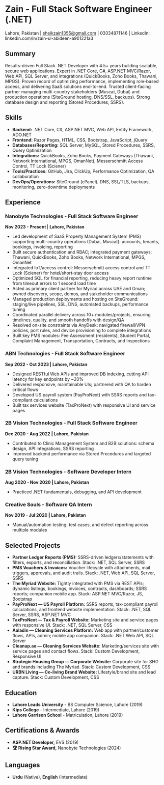 # Zain - Full Stack Software Engineer (.NET)
Lahore, Pakistan | sheikzain1355@gmail.com | 03034871146 | LinkedIn: linkedin.com/in/zain-ul-abideen-a901221a3

## Summary
Results-driven Full Stack .NET Developer with 4.5+ years building scalable, secure web applications. Expert in .NET Core, C#, ASP.NET MVC/Razor, Web API, SQL Server, and integrations (QuickBooks, Zoho Books, Thawani, MPGS). Proven record of optimizing performance, implementing role-based access, and delivering SaaS solutions end-to-end. Trusted client-facing partner managing multi-country stakeholders (Muscat, Dubai) and production operations (SiteGround hosting, DNS/SSL, backups). Strong database design and reporting (Stored Procedures, SSRS).

## Skills
- **Backend:** .NET Core, C#, ASP.NET MVC, Web API, Entity Framework, ADO.NET
- **Frontend:** Razor Pages, HTML, CSS, Bootstrap, JavaScript, jQuery
- **Databases/Reporting:** SQL Server, MySQL, Stored Procedures, SSRS, Query Optimization
- **Integrations:** QuickBooks, Zoho Books, Payment Gateways (Thawani, Network International, MPGS, OmanNet), Messerschmitt Access Control, TT Lock (Sciener)
- **Tools/Practices:** GitHub, Jira, ClickUp, Performance Optimization, QA collaboration
- **DevOps/Operations:** SiteGround (cPanel), DNS, SSL/TLS, backups, monitoring, zero-downtime deployments

## Experience
### Nanobyte Technologies - Full Stack Software Engineer
**Nov 2023 - Present | Lahore, Pakistan**
- Led development of SaaS Property Management System (PMS) supporting multi-country operations (Dubai, Muscat): accounts, tenants, bookings, invoicing, reporting
- Built secure authentication and RBAC; integrated payment gateways: Thawani, QuickBooks, Zoho Books, Network International, MPGS, OmanNet
- Integrated IoT/access control: Messerschmitt access control and TT Lock (Sciener) for hotel/short-stay door access
- Optimized SQL for financial reporting, reducing heavy report runtime from timeout errors to 1 second load time
- Acted as primary client partner for Myriad across UAE and Oman; owned discovery, scope, demos, and stakeholder communications
- Managed production deployments and hosting on SiteGround: staging/live pipelines, SSL, DNS, automated backups, performance tuning
- Coordinated parallel delivery across 10+ modules/projects, ensuring timelines, quality, and smooth handoffs with design/QA
- Resolved on-site constraints via AnyDesk: navigated firewall/VPN policies, port rules, and device provisioning to complete integrations
- Built key PMS modules: Fee Assessment (residents), Student Portal, Complaint Management, Transportation, Contracts, and Inspections

### ABN Technologies - Full Stack Software Engineer
**Sep 2022 - Oct 2023 | Lahore, Pakistan**
- Designed RESTful Web APIs and improved DB indexing, cutting API latency for key endpoints by ~30%
- Delivered responsive, maintainable UIs; partnered with QA to harden critical flows
- Developed US payroll system (PayProNext) with SSRS reports and tax-compliant calculations
- Built tax services website (TaxProNext) with responsive UI and service pages

### 2B Vision Technologies - Full Stack Software Engineer
**Dec 2020 - Aug 2022 | Lahore, Pakistan**
- Contributed to Clinic Management System and B2B solutions: schema design, API integrations, SSRS reporting
- Improved backend performance via Stored Procedures and targeted query tuning

### 2B Vision Technologies - Software Developer Intern
**Aug 2020 - Nov 2020 | Lahore, Pakistan**
- Practiced .NET fundamentals, debugging, and API development

### Creative Souls - Software QA Intern
**Nov 2019 - Jul 2020 | Lahore, Pakistan**
- Manual/automation testing, test cases, and defect reporting across multiple modules

## Selected Projects
- **Partner Ledger Reports (PMS):** SSRS-driven ledgers/statements with filters, exports, and reconciliation. Stack: .NET, SQL Server, SSRS
- **PMS Vouchers & Invoices:** Voucher lifecycle with attachments, mail triggers, approvals, and audit trails. Stack: .NET, Web API, SQL Server, SSRS
- **The Myriad Website:** Tightly integrated with PMS via REST APIs; dynamic listings, bookings, invoices, contracts, dashboards; SSRS reports; companion mobile app. Stack: ASP.NET MVC/Razor, JS, Bootstrap
- **PayProNext — US Payroll Platform:** SSRS reports, tax-compliant payroll calculations, and frontend website implementation. Stack: .NET, SQL Server, SSRS, ASP.NET MVC
- **TaxProNext — Tax & Payroll Website:** Marketing site and service pages with responsive UI. Stack: .NET, SQL Server, CSS
- **Aaladin — Cleaning Services Platform:** Web app with partner/customer flows, APIs, admin; mobile app companion. Stack: .NET Web API, SQL Server
- **Cleanup.ae — Cleaning Services Website:** Marketing/services site with service pages and contact flows. Stack: Custom Development, Responsive UI
- **Strategic Housing Group — Corporate Website:** Corporate site for SHG and brands including The Myriad. Stack: Custom Development, CSS
- **URBN Living — Co-living Brand Website:** Lifestyle/brand site and lead capture. Stack: Custom Development, CSS

## Education
- **Lahore Leads University** - BS Computer Science, Lahore (2019)
- **Kips College** - Intermediate, Lahore (2019)
- **Lahore Garrison School** - Matriculation, Lahore (2019)

## Certifications & Awards
- **ASP.NET Developer,** EVS (2019)
- **🏆 Rising Star Award,** Nanobyte Technologies (2024)

## Languages
- **Urdu** (Native), **English** (Intermediate)

